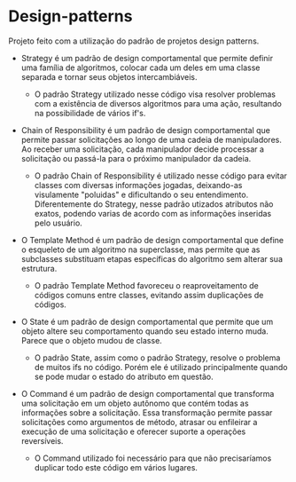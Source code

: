 # Design-patterns

Projeto feito com a utilização do padrão de projetos design patterns.

- Strategy é um padrão de design comportamental que permite definir uma família de algoritmos, colocar cada um deles em uma classe separada e tornar seus objetos intercambiáveis. 
  - O padrão Strategy utilizado nesse código visa resolver problemas com a existência de diversos algoritmos para uma ação, resultando na possibilidade de vários if's. 

- Chain of Responsibility é um padrão de design comportamental que permite passar solicitações ao longo de uma cadeia de manipuladores. Ao receber uma solicitação, cada manipulador decide processar a solicitação ou passá-la para o próximo manipulador da cadeia.
  - O padrão Chain of Responsibility é utilizado nesse código para evitar classes com diversas informações jogadas, deixando-as visulamente "poluidas" e dificultando o seu entendimento. Diferentemente do Strategy, nesse padrão utizados atributos não exatos, podendo varias de acordo com as informações inseridas pelo usuário.

- O Template Method é um padrão de design comportamental que define o esqueleto de um algoritmo na superclasse, mas permite que as subclasses substituam etapas específicas do algoritmo sem alterar sua estrutura.
  - O padrão Template Method favoreceu o reaproveitamento de códigos comuns entre classes, evitando assim duplicações de códigos.

- O State é um padrão de design comportamental que permite que um objeto altere seu comportamento quando seu estado interno muda. Parece que o objeto mudou de classe.
  - O padrão State, assim como o padrão Strategy, resolve o problema de muitos ifs no código. Porém ele é utilizado principalmente quando se pode mudar o estado do atributo em questão.

- O Command é um padrão de design comportamental que transforma uma solicitação em um objeto autônomo que contém todas as informações sobre a solicitação. Essa transformação permite passar solicitações como argumentos de método, atrasar ou enfileirar a execução de uma solicitação e oferecer suporte a operações reversíveis.
  - O Command utilizado foi necessário para que não precisaríamos duplicar todo este código em vários lugares.
